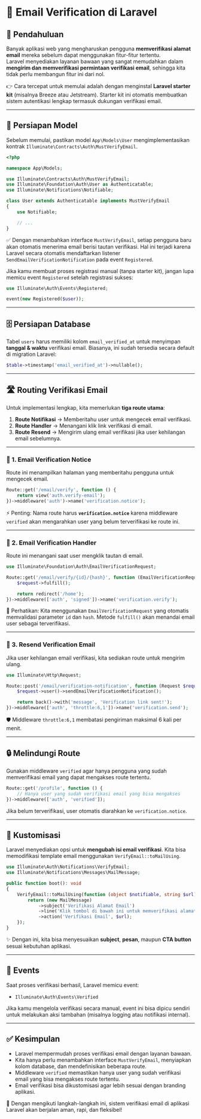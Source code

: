 # 📧 Email Verification di Laravel

## 📖 Pendahuluan
Banyak aplikasi web yang mengharuskan pengguna **memverifikasi alamat email** mereka sebelum dapat menggunakan fitur-fitur tertentu.  
Laravel menyediakan layanan bawaan yang sangat memudahkan dalam **mengirim dan memverifikasi permintaan verifikasi email**, sehingga kita tidak perlu membangun fitur ini dari nol.

👉 Cara tercepat untuk memulai adalah dengan menginstal **Laravel starter kit** (misalnya Breeze atau Jetstream). Starter kit ini otomatis membuatkan sistem autentikasi lengkap termasuk dukungan verifikasi email.

---

## 👤 Persiapan Model
Sebelum memulai, pastikan model `App\Models\User` mengimplementasikan kontrak `Illuminate\Contracts\Auth\MustVerifyEmail`.

```php
<?php

namespace App\Models;

use Illuminate\Contracts\Auth\MustVerifyEmail;
use Illuminate\Foundation\Auth\User as Authenticatable;
use Illuminate\Notifications\Notifiable;

class User extends Authenticatable implements MustVerifyEmail
{
    use Notifiable;

    // ...
}
````

✅ Dengan menambahkan interface `MustVerifyEmail`, setiap pengguna baru akan otomatis menerima email berisi tautan verifikasi.
Hal ini terjadi karena Laravel secara otomatis mendaftarkan listener `SendEmailVerificationNotification` pada event `Registered`.

Jika kamu membuat proses registrasi manual (tanpa starter kit), jangan lupa memicu event `Registered` setelah registrasi sukses:

```php
use Illuminate\Auth\Events\Registered;

event(new Registered($user));
```

---

## 🗄️ Persiapan Database

Tabel `users` harus memiliki kolom `email_verified_at` untuk menyimpan **tanggal & waktu** verifikasi email.
Biasanya, ini sudah tersedia secara default di migration Laravel:

```php
$table->timestamp('email_verified_at')->nullable();
```

---

## 🛣️ Routing Verifikasi Email

Untuk implementasi lengkap, kita memerlukan **tiga route utama**:

1. **Route Notifikasi** → Memberitahu user untuk mengecek email verifikasi.
2. **Route Handler** → Menangani klik link verifikasi di email.
3. **Route Resend** → Mengirim ulang email verifikasi jika user kehilangan email sebelumnya.

---

### 📌 1. Email Verification Notice

Route ini menampilkan halaman yang memberitahu pengguna untuk mengecek email.

```php
Route::get('/email/verify', function () {
    return view('auth.verify-email');
})->middleware('auth')->name('verification.notice');
```

⚡ Penting: Nama route harus **`verification.notice`** karena middleware `verified` akan mengarahkan user yang belum terverifikasi ke route ini.

---

### 📌 2. Email Verification Handler

Route ini menangani saat user mengklik tautan di email.

```php
use Illuminate\Foundation\Auth\EmailVerificationRequest;

Route::get('/email/verify/{id}/{hash}', function (EmailVerificationRequest $request) {
    $request->fulfill();

    return redirect('/home');
})->middleware(['auth', 'signed'])->name('verification.verify');
```

🔎 Perhatikan: Kita menggunakan `EmailVerificationRequest` yang otomatis memvalidasi parameter `id` dan `hash`.
Metode `fulfill()` akan menandai email user sebagai terverifikasi.

---

### 📌 3. Resend Verification Email

Jika user kehilangan email verifikasi, kita sediakan route untuk mengirim ulang.

```php
use Illuminate\Http\Request;

Route::post('/email/verification-notification', function (Request $request) {
    $request->user()->sendEmailVerificationNotification();

    return back()->with('message', 'Verification link sent!');
})->middleware(['auth', 'throttle:6,1'])->name('verification.send');
```

🛡️ Middleware `throttle:6,1` membatasi pengiriman maksimal 6 kali per menit.

---

## 🔒 Melindungi Route

Gunakan middleware `verified` agar hanya pengguna yang sudah memverifikasi email yang dapat mengakses route tertentu.

```php
Route::get('/profile', function () {
    // Hanya user yang sudah verifikasi email yang bisa mengakses
})->middleware(['auth', 'verified']);
```

Jika belum terverifikasi, user otomatis diarahkan ke `verification.notice`.

---

## 🎨 Kustomisasi

Laravel menyediakan opsi untuk **mengubah isi email verifikasi**.
Kita bisa memodifikasi template email menggunakan `VerifyEmail::toMailUsing`.

```php
use Illuminate\Auth\Notifications\VerifyEmail;
use Illuminate\Notifications\Messages\MailMessage;

public function boot(): void
{
    VerifyEmail::toMailUsing(function (object $notifiable, string $url) {
        return (new MailMessage)
            ->subject('Verifikasi Alamat Email')
            ->line('Klik tombol di bawah ini untuk memverifikasi alamat email Anda.')
            ->action('Verifikasi Email', $url);
    });
}
```

✨ Dengan ini, kita bisa menyesuaikan **subject**, **pesan**, maupun **CTA button** sesuai kebutuhan aplikasi.

---

## 📡 Events

Saat proses verifikasi berhasil, Laravel memicu event:

* `Illuminate\Auth\Events\Verified`

Jika kamu mengelola verifikasi secara manual, event ini bisa dipicu sendiri untuk melakukan aksi tambahan (misalnya logging atau notifikasi internal).

---

## ✅ Kesimpulan

* Laravel mempermudah proses verifikasi email dengan layanan bawaan.
* Kita hanya perlu menambahkan interface `MustVerifyEmail`, menyiapkan kolom database, dan mendefinisikan beberapa route.
* Middleware `verified` memastikan hanya user yang sudah verifikasi email yang bisa mengakses route tertentu.
* Email verifikasi bisa dikustomisasi agar lebih sesuai dengan branding aplikasi.

🚀 Dengan mengikuti langkah-langkah ini, sistem verifikasi email di aplikasi Laravel akan berjalan aman, rapi, dan fleksibel!

```
